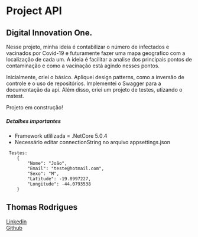 # Project API

## Digital Innovation One.

Nesse projeto, minha ideia é contabilizar o número de infectados e vacinados por Covid-19 e futuramente fazer uma mapa geografico com a localização de cada um. A ideia é facilitar a analise dos principais pontos de contaminação e como a vacinação está agindo nesses pontos.

Inicialmente, criei o básico. Apliquei design patterns, como a inversão de controle e o uso de repositórios. Implementei o Swagger para a documentação da api. Além disso, criei um projeto de testes, utizando o mstest.

Projeto em construção!

##### *Detalhes importantes*

- Framework utlilizada = .NetCore 5.0.4
- Necessário editar connectionString no arquivo appsettings.json

```
 Testes:
    {
        "Nome": "João",
        "Email": "teste@hotmail.com",
        "Sexo": "M",
        "Latitude": -19.8997227,
        "Longitude": -44.0793538
    }
```

## Thomas Rodrigues
[Linkedin](http://linkedin.com/in/thomas-rodrigues-322463127)  
[Github](https://github.com/Thomaslr14) 
